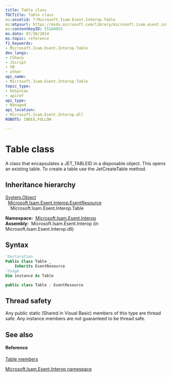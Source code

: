 ```yaml
---
title: Table class
TOCTitle: Table class
ms:assetid: T:Microsoft.Isam.Esent.Interop.Table
ms:mtpsurl: https://msdn.microsoft.com/library/microsoft.isam.esent.interop.table(v=EXCHG.10)
ms:contentKeyID: 55104053
ms.date: 07/30/2014
ms.topic: reference
f1_keywords:
- Microsoft.Isam.Esent.Interop.Table
dev_langs:
- CSharp
- JScript
- VB
- other
api_name: 
- Microsoft.Isam.Esent.Interop.Table
topic_type: 
- kbSyntax
- apiref
api_type: 
- Managed
api_location: 
- Microsoft.Isam.Esent.Interop.dll
ROBOTS: INDEX,FOLLOW

---
```


# Table class

A class that encapsulates a JET_TABLEID in a disposable object. This opens an existing table. To create a table use the JetCreateTable method.

## Inheritance hierarchy

[System.Object](https://docs.microsoft.com/dotnet/api/system.object?redirectedfrom=MSDN)  
  [Microsoft.Isam.Esent.Interop.EsentResource](dn319890\(v=exchg.10\).md)  
    Microsoft.Isam.Esent.Interop.Table  

**Namespace:**  [Microsoft.Isam.Esent.Interop](hh596136\(v=exchg.10\).md)  
**Assembly:**  Microsoft.Isam.Esent.Interop (in Microsoft.Isam.Esent.Interop.dll)

## Syntax

``` vb
'Declaration
Public Class Table _
    Inherits EsentResource
'Usage
Dim instance As Table
```

``` csharp
public class Table : EsentResource
```

## Thread safety

Any public static (Shared in Visual Basic) members of this type are thread safe. Any instance members are not guaranteed to be thread safe.

## See also

#### Reference

[Table members](dn351162\(v=exchg.10\).md)

[Microsoft.Isam.Esent.Interop namespace](hh596136\(v=exchg.10\).md)

